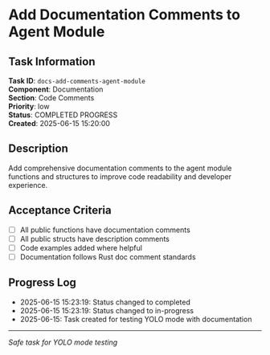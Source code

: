 # Add Documentation Comments to Agent Module

## Task Information

**Task ID**: `docs-add-comments-agent-module`  
**Component**: Documentation  
**Section**: Code Comments  
**Priority**: low  
**Status**: COMPLETED PROGRESS  
**Created**: 2025-06-15 15:20:00  

## Description

Add comprehensive documentation comments to the agent module functions and structures to improve code readability and developer experience.

## Acceptance Criteria

- [ ] All public functions have documentation comments
- [ ] All public structs have description comments  
- [ ] Code examples added where helpful
- [ ] Documentation follows Rust doc comment standards

## Progress Log

<!-- Add progress updates here -->
- 2025-06-15 15:23:19: Status changed to completed
- 2025-06-15 15:23:19: Status changed to in-progress
- 2025-06-15: Task created for testing YOLO mode with documentation

---

*Safe task for YOLO mode testing*
